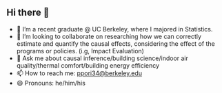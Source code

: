 ## Hi there 👋

- 🔭 I’m a recent graduate @ UC Berkeley, where I majored in Statistics.
- 👯 I’m looking to collaborate on researching how we can correctly estimate and quantify the causal effects, considering the effect of the programs or policies. (i.g, Impact Evaluation)
- 💬 Ask me about causal inference/building science/indoor air quality/thermal comfort/building energy efficiency
- 📫 How to reach me: ppori34@berkeley.edu
- 😄 Pronouns: he/him/his
